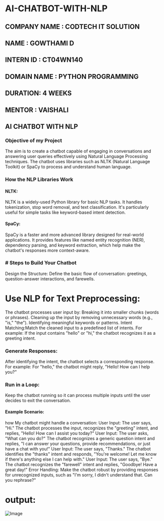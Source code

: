 # AI-CHATBOT-WITH-NLP
 ## COMPANY NAME : CODTECH IT SOLUTION
 ## NAME : GOWTHAMI D 
 ## INTERN ID : CT04WN140  
 ## DOMAIN NAME : PYTHON PROGRAMMING 
 ## DURATION: 4 WEEKS
 ## MENTOR : VAISHALI
 ## AI CHATBOT WITH NLP
 
### Objective of my Project
The aim is to create a chatbot capable of engaging in conversations and answering user queries effectively using Natural Language Processing techniques. The chatbot uses libraries such as NLTK (Natural Language Toolkit) or SpaCy to process and understand human language.

### How the NLP Libraries Work
#### NLTK:
NLTK is a widely-used Python library for basic NLP tasks. It handles tokenization, stop word removal, and text classification.
It's particularly useful for simple tasks like keyword-based intent detection.

#### SpaCy:
SpaCy is a faster and more advanced library designed for real-world applications.
It provides features like named entity recognition (NER), dependency parsing, and keyword extraction, which help make the chatbot's responses more context-aware.

### # Steps to Build Your Chatbot
Design the Structure:
Define the basic flow of conversation: greetings, question-answer interactions, and farewells.
# Use NLP for Text Preprocessing:
The chatbot processes user input by:
Breaking it into smaller chunks (words or phrases).
Cleaning up the input by removing unnecessary words (e.g., "is," "the").
Identifying meaningful keywords or patterns.
Intent Matching:Match the cleaned input to a predefined list of intents. For example:
If the input contains "hello" or "hi," the chatbot recognizes it as a greeting intent.

### Generate Responses:
After identifying the intent, the chatbot selects a corresponding response. For example:
For "hello," the chatbot might reply, "Hello! How can I help you?"

### Run in a Loop:
Keep the chatbot running so it can process multiple inputs until the user decides to exit the conversation.

#### Example Scenario:
how My chatbot might handle a conversation:
User Input: The user says, "Hi."
The chatbot processes the input, recognizes the "greeting" intent, and replies, "Hello! How can I assist you today?"
User Input: The user asks, "What can you do?"
The chatbot recognizes a generic question intent and replies, "I can answer your questions, provide recommendations, or just have a chat with you!"
User Input: The user says, "Thanks."
The chatbot identifies the "thanks" intent and responds, "You're welcome! Let me know if there's anything else I can help with."
User Input: The user says, "Bye."
The chatbot recognizes the "farewell" intent and replies, "Goodbye! Have a great day!"
Error Handling: Make the chatbot robust by providing responses for unrecognized inputs, such as "I'm sorry, I didn't understand that. Can you rephrase?"
# output:
![Image](https://github.com/user-attachments/assets/cde290c5-d9cb-4017-9384-d7ab4d222dd4)

